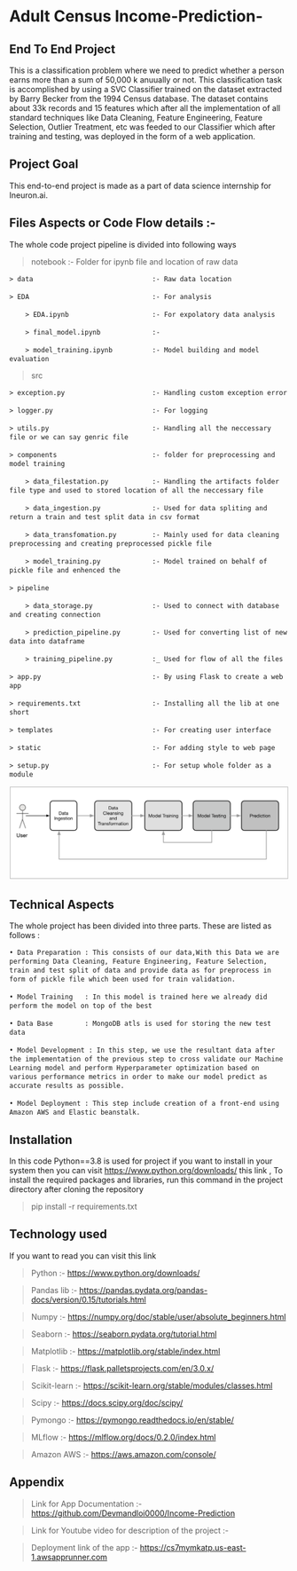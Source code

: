 # Adult Census Income-Prediction-
## End To End Project 


This is a classification problem where we need to predict whether a person earns more than a sum of 50,000 k anuually or not. This classification task is accomplished by using a SVC Classifier trained on the dataset extracted by Barry Becker from the 1994 Census database. The dataset contains about 33k records and 15 features which after all the implementation of all standard techniques like Data Cleaning, Feature Engineering, Feature Selection, Outlier Treatment, etc was feeded to our Classifier which after training and testing, was deployed in the form of a web application.

## Project Goal

This end-to-end project is made as a part of data science internship for Ineuron.ai.

## Files Aspects or Code Flow details :-

The whole code project pipeline is divided into following ways

> notebook                              :- Folder for ipynb file and location of raw data

    > data                              :- Raw data location

    > EDA                               :- For analysis

        > EDA.ipynb                     :- For expolatory data analysis 

        > final_model.ipynb             :-

        > model_training.ipynb          :- Model building and model evaluation

> src

    > exception.py                      :- Handling custom exception error 

    > logger.py                         :- For logging

    > utils.py                          :- Handling all the neccessary file or we can say genric file

    > components                        :- folder for preprocessing and model training

        > data_filestation.py           :- Handling the artifacts folder file type and used to stored location of all the neccessary file

        > data_ingestion.py             :- Used for data spliting and return a train and test split data in csv format

        > data_transfomation.py         :- Mainly used for data cleaning preprocessing and creating preprocessed pickle file

        > model_training.py             :- Model trained on behalf of pickle file and enhenced the 

    > pipeline

        > data_storage.py               :- Used to connect with database and creating connection 

        > prediction_pipeline.py        :- Used for converting list of new data into dataframe

        > training_pipeline.py          :_ Used for flow of all the files

    > app.py                            :- By using Flask to create a web app

    > requirements.txt                  :- Installing all the lib at one short

    > templates                         :- For creating user interface 

    > static                            :- For adding style to web page

    > setup.py                          :- For setup whole folder as a module 

![Alt text](<data flow.png>)


## Technical Aspects 

The whole project has been divided into three parts. These are listed as follows :

    • Data Preparation : This consists of our data,With this Data we are performing Data Cleaning, Feature Engineering, Feature Selection, train and test split of data and provide data as for preprocess in form of pickle file which been used for train validation.

    • Model Training   : In this model is trained here we already did perform the model on top of the best 

    • Data Base        : MongoDB atls is used for storing the new test data  

    • Model Development : In this step, we use the resultant data after the implementation of the previous step to cross validate our Machine Learning model and perform Hyperparameter optimization based on various performance metrics in order to make our model predict as accurate results as possible.

    • Model Deployment : This step include creation of a front-end using Amazon AWS and Elastic beanstalk.


## Installation 

In this code Python==3.8 is used for project if you want to install in your system then you can visit https://www.python.org/downloads/ this link ,  To install the required packages and libraries, run this command in the project directory after cloning the repository

>pip install -r requirements.txt


## Technology used 

If you want to read you can visit this link 

> Python        :- https://www.python.org/downloads/

> Pandas lib    :- https://pandas.pydata.org/pandas-docs/version/0.15/tutorials.html

> Numpy         :- https://numpy.org/doc/stable/user/absolute_beginners.html

> Seaborn       :- https://seaborn.pydata.org/tutorial.html

> Matplotlib    :- https://matplotlib.org/stable/index.html

> Flask         :- https://flask.palletsprojects.com/en/3.0.x/

> Scikit-learn  :- https://scikit-learn.org/stable/modules/classes.html

> Scipy         :- https://docs.scipy.org/doc/scipy/

> Pymongo       :- https://pymongo.readthedocs.io/en/stable/

> MLflow        :- https://mlflow.org/docs/0.2.0/index.html

> Amazon AWS    :- https://aws.amazon.com/console/


## Appendix

> Link for App Documentation :- https://github.com/Devmandloi0000/Income-Prediction

> Link for Youtube video for description of the project :- 

> Deployment link of the app :- https://cs7mymkatp.us-east-1.awsapprunner.com 




